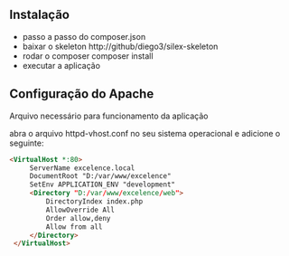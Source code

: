 Instalação
--------

 * passo a passo do composer.json
 * baixar o skeleton  http://github/diego3/silex-skeleton
 * rodar o composer  composer install
 * executar a aplicação

Configuração do Apache
-------

Arquivo necessário para funcionamento da aplicação

abra o arquivo httpd-vhost.conf no seu sistema operacional e adicione o seguinte:

```html
<VirtualHost *:80>
     ServerName excelence.local
     DocumentRoot "D:/var/www/excelence"
     SetEnv APPLICATION_ENV "development"
     <Directory "D:/var/www/excelence/web">
         DirectoryIndex index.php
         AllowOverride All
         Order allow,deny
         Allow from all
     </Directory>
 </VirtualHost>
```

